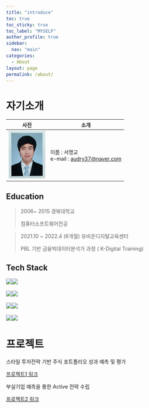 ```yaml
---
title: "introduce"
toc: true
toc_sticky: true
toc_label: "MYSELF"
author_profile: true
sidebar:
  nav: "main"
categories:
  - About
layout: page
permalink: /about/
---
```






# 자기소개  
|사진 | 소개 |   
| --- | --- |  
| ![내사진](./github_img/%EC%A6%9D%EB%AA%85%EC%82%AC%EC%A7%84.jpg) |이름 : 서명교 <br>e-mail : audry37@naver.com |




## Education

> 2006~ 2015 경북대학교
>
> 컴퓨터소프트웨어전공

> 2021.10 ~ 2022.4 (6개월) 유비온디지털교육센터
>
> PBL 기반 금융빅데이터분석가 과정 ( K-Digital Training)





## Tech Stack

​	<img src="https://img.shields.io/badge/Python-3776AB?style=flat-square&logo=Python&logoColor=white"/><img src="https://img.shields.io/badge/R-276DC3?style=flat-square&logo=R&logoColor=white"/>

​	<img src="https://img.shields.io/badge/TensorFlow-FF6F00?style=flat-square&logo=TensorFlow&logoColor=white"/><img src="https://img.shields.io/badge/Keras-D00000?style=flat-square&logo=Keras&logoColor=white"/>

​	<img src="https://img.shields.io/badge/MySQL-4479A1?style=flat-square&logo=MySQL&logoColor=white"/><img src="https://img.shields.io/badge/MongoDB-47A248?style=flat-square&logo=MongoDB&logoColor=white"/>

​	<img src="https://img.shields.io/badge/Windows-0078D6?style=flat-square&logo=Windows&logoColor=white"/><img src="https://img.shields.io/badge/Linux-FCC624?style=flat-square&logo=Linux&logoColor=white"/>





# 프로젝트

스타일 투자전략 기반 주식 포트폴리오 성과 예측 및 평가

[프로젝트1 링크](https://myeong1234.github.io/post%20formats/%ED%94%84%EB%A1%9C%EC%A0%9D%ED%8A%B81/)

부실기업 예측을 통한 Active 전략 수립

[프로젝트2 링크](https://myeong1234.github.io/post%20formats/%ED%94%84%EB%A1%9C%EC%A0%9D%ED%8A%B82/)

